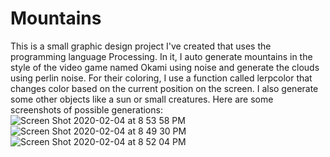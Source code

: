 # Mountains

This is a small graphic design project I've created that uses the programming language Processing. In it, I auto generate mountains in the style of the video game named Okami using noise and generate the clouds using perlin noise. For their coloring, I use a function called lerpcolor that changes color based on the current position on the screen. I also generate some other objects like a sun or small creatures. Here are some screenshots of possible generations:
![Screen Shot 2020-02-04 at 8 53 58 PM](https://user-images.githubusercontent.com/44651405/73804796-ede18a80-4792-11ea-94eb-7c650b8463f7.png)
![Screen Shot 2020-02-04 at 8 49 30 PM](https://user-images.githubusercontent.com/44651405/73804788-ea4e0380-4792-11ea-95d8-ddf4092ce674.png)
![Screen Shot 2020-02-04 at 8 52 04 PM](https://user-images.githubusercontent.com/44651405/73804792-ecb05d80-4792-11ea-9a51-b179044ac4df.png)

